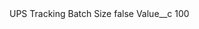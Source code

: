 <?xml version="1.0" encoding="UTF-8"?>
<CustomMetadata xmlns="http://soap.sforce.com/2006/04/metadata" xmlns:xsi="http://www.w3.org/2001/XMLSchema-instance" xmlns:xsd="http://www.w3.org/2001/XMLSchema">
    <label>UPS Tracking Batch Size</label>
    <protected>false</protected>
    <values>
        <field>Value__c</field>
        <value xsi:type="xsd:string">100</value>
    </values>
</CustomMetadata>
